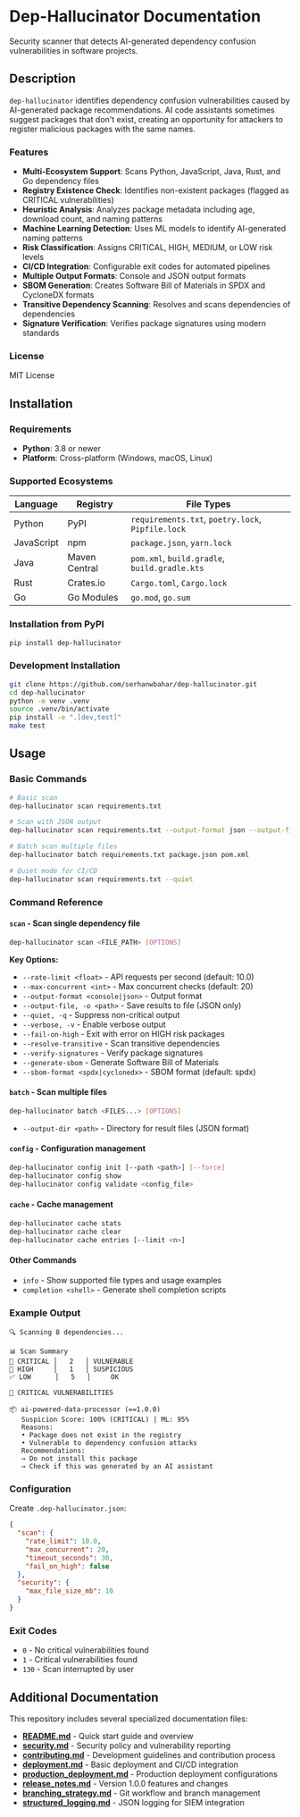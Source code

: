 # Dep-Hallucinator Documentation

Security scanner that detects AI-generated dependency confusion vulnerabilities in software projects.

## Description

`dep-hallucinator` identifies dependency confusion vulnerabilities caused by AI-generated package recommendations. AI code assistants sometimes suggest packages that don't exist, creating an opportunity for attackers to register malicious packages with the same names.

### Features

* **Multi-Ecosystem Support**: Scans Python, JavaScript, Java, Rust, and Go dependency files
* **Registry Existence Check**: Identifies non-existent packages (flagged as CRITICAL vulnerabilities)
* **Heuristic Analysis**: Analyzes package metadata including age, download count, and naming patterns
* **Machine Learning Detection**: Uses ML models to identify AI-generated naming patterns
* **Risk Classification**: Assigns CRITICAL, HIGH, MEDIUM, or LOW risk levels
* **CI/CD Integration**: Configurable exit codes for automated pipelines
* **Multiple Output Formats**: Console and JSON output formats
* **SBOM Generation**: Creates Software Bill of Materials in SPDX and CycloneDX formats
* **Transitive Dependency Scanning**: Resolves and scans dependencies of dependencies
* **Signature Verification**: Verifies package signatures using modern standards

### License

MIT License

## Installation

### Requirements

* **Python**: 3.8 or newer
* **Platform**: Cross-platform (Windows, macOS, Linux)

### Supported Ecosystems

| Language   | Registry      | File Types                                    |
|------------|---------------|-----------------------------------------------|
| Python     | PyPI          | `requirements.txt`, `poetry.lock`, `Pipfile.lock` |
| JavaScript | npm           | `package.json`, `yarn.lock`                  |
| Java       | Maven Central | `pom.xml`, `build.gradle`, `build.gradle.kts` |
| Rust       | Crates.io     | `Cargo.toml`, `Cargo.lock`                   |
| Go         | Go Modules    | `go.mod`, `go.sum`                           |

### Installation from PyPI

```bash
pip install dep-hallucinator
```

### Development Installation

```bash
git clone https://github.com/serhanwbahar/dep-hallucinator.git
cd dep-hallucinator
python -m venv .venv
source .venv/bin/activate
pip install -e ".[dev,test]"
make test
```

## Usage

### Basic Commands

```bash
# Basic scan
dep-hallucinator scan requirements.txt

# Scan with JSON output
dep-hallucinator scan requirements.txt --output-format json --output-file results.json

# Batch scan multiple files
dep-hallucinator batch requirements.txt package.json pom.xml

# Quiet mode for CI/CD
dep-hallucinator scan requirements.txt --quiet
```

### Command Reference

#### `scan` - Scan single dependency file

```bash
dep-hallucinator scan <FILE_PATH> [OPTIONS]
```

**Key Options:**
* `--rate-limit <float>` - API requests per second (default: 10.0)
* `--max-concurrent <int>` - Max concurrent checks (default: 20)
* `--output-format <console|json>` - Output format
* `--output-file, -o <path>` - Save results to file (JSON only)
* `--quiet, -q` - Suppress non-critical output
* `--verbose, -v` - Enable verbose output
* `--fail-on-high` - Exit with error on HIGH risk packages
* `--resolve-transitive` - Scan transitive dependencies
* `--verify-signatures` - Verify package signatures
* `--generate-sbom` - Generate Software Bill of Materials
* `--sbom-format <spdx|cyclonedx>` - SBOM format (default: spdx)

#### `batch` - Scan multiple files

```bash
dep-hallucinator batch <FILES...> [OPTIONS]
```

* `--output-dir <path>` - Directory for result files (JSON format)

#### `config` - Configuration management

```bash
dep-hallucinator config init [--path <path>] [--force]
dep-hallucinator config show
dep-hallucinator config validate <config_file>
```

#### `cache` - Cache management

```bash
dep-hallucinator cache stats
dep-hallucinator cache clear
dep-hallucinator cache entries [--limit <n>]
```

#### Other Commands

* `info` - Show supported file types and usage examples
* `completion <shell>` - Generate shell completion scripts

### Example Output

```
🔍 Scanning 8 dependencies...

📊 Scan Summary           
🚨 CRITICAL │   2   │ VULNERABLE
🔶 HIGH     │   1   │ SUSPICIOUS  
✅ LOW      │   5   │     OK     

🚨 CRITICAL VULNERABILITIES

📦 ai-powered-data-processor (==1.0.0)
   Suspicion Score: 100% (CRITICAL) | ML: 95%
   Reasons:
   • Package does not exist in the registry
   • Vulnerable to dependency confusion attacks
   Recommendations:
   → Do not install this package
   → Check if this was generated by an AI assistant
```

### Configuration

Create `.dep-hallucinator.json`:

```json
{
  "scan": {
    "rate_limit": 10.0,
    "max_concurrent": 20,
    "timeout_seconds": 30,
    "fail_on_high": false
  },
  "security": {
    "max_file_size_mb": 10
  }
}
```

### Exit Codes

* `0` - No critical vulnerabilities found
* `1` - Critical vulnerabilities found  
* `130` - Scan interrupted by user

## Additional Documentation

This repository includes several specialized documentation files:

* **[README.md](README.md)** - Quick start guide and overview
* **[security.md](security.md)** - Security policy and vulnerability reporting
* **[contributing.md](contributing.md)** - Development guidelines and contribution process
* **[deployment.md](deployment.md)** - Basic deployment and CI/CD integration
* **[production_deployment.md](production_deployment.md)** - Production deployment configurations
* **[release_notes.md](release_notes.md)** - Version 1.0.0 features and changes
* **[branching_strategy.md](branching_strategy.md)** - Git workflow and branch management
* **[structured_logging.md](structured_logging.md)** - JSON logging for SIEM integration